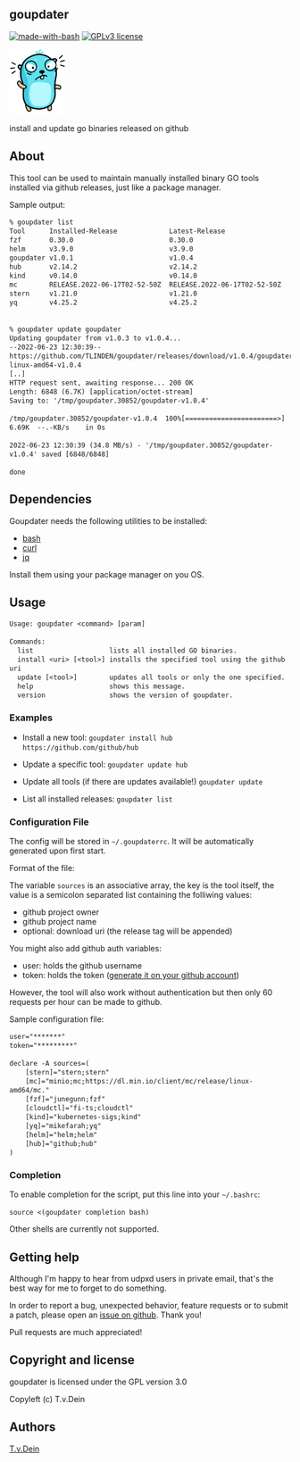 ## goupdater
[![made-with-bash](https://img.shields.io/badge/Made%20with-Bash-1f425f.svg)](https://www.gnu.org/software/bash/)
[![GPLv3 license](https://img.shields.io/badge/License-GPLv3-blue.svg)](http://perso.crans.org/besson/LICENSE.html)

<img src="https://raw.githubusercontent.com/TLINDEN/goupdater/main/rage.png" width="100">

install and update go binaries released on github

## About
This tool can be used to maintain manually installed binary GO
tools installed via github releases, just like a package manager.

Sample output:
```
% goupdater list
Tool      Installed-Release             Latest-Release
fzf       0.30.0                        0.30.0
helm      v3.9.0                        v3.9.0
goupdater v1.0.1                        v1.0.4
hub       v2.14.2                       v2.14.2
kind      v0.14.0                       v0.14.0
mc        RELEASE.2022-06-17T02-52-50Z  RELEASE.2022-06-17T02-52-50Z
stern     v1.21.0                       v1.21.0
yq        v4.25.2                       v4.25.2


% goupdater update goupdater 
Updating goupdater from v1.0.3 to v1.0.4...
--2022-06-23 12:30:39--
https://github.com/TLINDEN/goupdater/releases/download/v1.0.4/goupdater-linux-amd64-v1.0.4
[..]
HTTP request sent, awaiting response... 200 OK
Length: 6848 (6.7K) [application/octet-stream]
Saving to: '/tmp/goupdater.30852/goupdater-v1.0.4'

/tmp/goupdater.30852/goupdater-v1.0.4  100%[=======================>]   6.69K  --.-KB/s    in 0s      

2022-06-23 12:30:39 (34.8 MB/s) - '/tmp/goupdater.30852/goupdater-v1.0.4' saved [6848/6848]

done

```

## Dependencies

Goupdater needs the following utilities to be installed:

- [bash](https://www.gnu.org/software/bash/)
- [curl](https://curl.se/)
- [jq](https://stedolan.github.io/jq/)

Install them using your package manager on you OS.

## Usage
```
Usage: goupdater <command> [param]

Commands:
  list                   lists all installed GO binaries.
  install <uri> [<tool>] installs the specified tool using the github uri
  update [<tool>]        updates all tools or only the one specified.
  help                   shows this message.
  version                shows the version of goupdater.
```

### Examples

- Install a new tool:
  `goupdater install hub https://github.com/github/hub`

- Update a specific tool:
  `goupdater update hub`

- Update all tools (if there are updates available!)
  `goupdater update`

- List all installed releases:
  `goupdater list`

### Configuration File

The config will be stored in `~/.goupdaterrc`. It will be automatically
generated upon first start.

Format of the file:

The variable `sources` is an associative array, the key
is the tool itself, the value is a semicolon separated
list containing the folliwing values:
- github project owner
- github project name
- optional: download uri (the release tag will be appended)

You might also add github auth variables:
- user: holds the github username
- token: holds the token ([generate it on your github account](https://github.com/settings/tokens))

However, the tool will also work without authentication but
then only 60 requests per hour can be made to github.

Sample configuration file:
```
user="*******"
token="*********"

declare -A sources=(
    [stern]="stern;stern"
    [mc]="minio;mc;https://dl.min.io/client/mc/release/linux-amd64/mc."
    [fzf]="junegunn;fzf"
    [cloudctl]="fi-ts;cloudctl"
    [kind]="kubernetes-sigs;kind"
    [yq]="mikefarah;yq"
    [helm]="helm;helm"
    [hub]="github;hub"
)
```

### Completion

To enable completion for the script, put this line into your `~/.bashrc`:

`source <(goupdater completion bash)`

Other shells are currently not supported.

## Getting help

Although I'm happy to hear from udpxd users in private email, that's the best way for me to forget to do something.

In order to report a bug, unexpected behavior, feature requests or to submit a patch, please open an [issue on github](https://github.com/TLINDEN/goupdater/issues). Thank you!

Pull requests are much appreciated!

## Copyright and license

goupdater is licensed under the GPL version 3.0

Copyleft (c) T.v.Dein

## Authors

[T.v.Dein](https://github.com/TLINDEN/)
